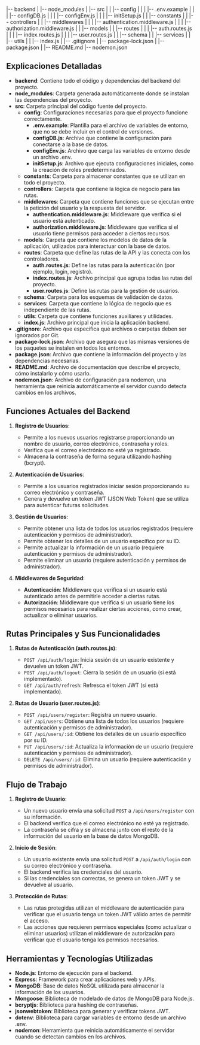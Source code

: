 |-- backend
| |-- node_modules
| |-- src
| | |-- config
| | | |-- .env.example
| | | |-- configDB.js
| | | |-- configEnv.js
| | | |-- initSetup.js
| | |-- constants
| | |-- controllers
| | |-- middlewares
| | | |-- authentication.middleware.js
| | | |-- authorization.middleware.js
| | |-- models
| | |-- routes
| | | |-- auth.routes.js
| | | |-- index.routes.js
| | | |-- user.routes.js
| | |-- schema
| | |-- services
| | |-- utils
| | |-- index.js
| |-- .gitignore
| |-- package-lock.json
| |-- package.json
| |-- README.md
|-- nodemon.json

## Explicaciones Detalladas

- **backend**: Contiene todo el código y dependencias del backend del proyecto.
- **node_modules**: Carpeta generada automáticamente donde se instalan las dependencias del proyecto.
- **src**: Carpeta principal del código fuente del proyecto.
  - **config**: Configuraciones necesarias para que el proyecto funcione correctamente.
    - **.env.example**: Plantilla para el archivo de variables de entorno, que no se debe incluir en el control de versiones.
    - **configDB.js**: Archivo que contiene la configuración para conectarse a la base de datos.
    - **configEnv.js**: Archivo que carga las variables de entorno desde un archivo .env.
    - **initSetup.js**: Archivo que ejecuta configuraciones iniciales, como la creación de roles predeterminados.
  - **constants**: Carpeta para almacenar constantes que se utilizan en todo el proyecto.
  - **controllers**: Carpeta que contiene la lógica de negocio para las rutas.
  - **middlewares**: Carpeta que contiene funciones que se ejecutan entre la petición del usuario y la respuesta del servidor.
    - **authentication.middleware.js**: Middleware que verifica si el usuario está autenticado.
    - **authorization.middleware.js**: Middleware que verifica si el usuario tiene permisos para acceder a ciertos recursos.
  - **models**: Carpeta que contiene los modelos de datos de la aplicación, utilizados para interactuar con la base de datos.
  - **routes**: Carpeta que define las rutas de la API y las conecta con los controladores.
    - **auth.routes.js**: Define las rutas para la autenticación (por ejemplo, login, registro).
    - **index.routes.js**: Archivo principal que agrupa todas las rutas del proyecto.
    - **user.routes.js**: Define las rutas para la gestión de usuarios.
  - **schema**: Carpeta para los esquemas de validación de datos.
  - **services**: Carpeta que contiene la lógica de negocio que es independiente de las rutas.
  - **utils**: Carpeta que contiene funciones auxiliares y utilidades.
  - **index.js**: Archivo principal que inicia la aplicación backend.
- **.gitignore**: Archivo que especifica qué archivos o carpetas deben ser ignorados por Git.
- **package-lock.json**: Archivo que asegura que las mismas versiones de los paquetes se instalen en todos los entornos.
- **package.json**: Archivo que contiene la información del proyecto y las dependencias necesarias.
- **README.md**: Archivo de documentación que describe el proyecto, cómo instalarlo y cómo usarlo.
- **nodemon.json**: Archivo de configuración para nodemon, una herramienta que reinicia automáticamente el servidor cuando detecta cambios en los archivos.

## Funciones Actuales del Backend

1. **Registro de Usuarios**:
   - Permite a los nuevos usuarios registrarse proporcionando un nombre de usuario, correo electrónico, contraseña y roles.
   - Verifica que el correo electrónico no esté ya registrado.
   - Almacena la contraseña de forma segura utilizando hashing (bcrypt).

2. **Autenticación de Usuarios**:
   - Permite a los usuarios registrados iniciar sesión proporcionando su correo electrónico y contraseña.
   - Genera y devuelve un token JWT (JSON Web Token) que se utiliza para autenticar futuras solicitudes.

3. **Gestión de Usuarios**:
   - Permite obtener una lista de todos los usuarios registrados (requiere autenticación y permisos de administrador).
   - Permite obtener los detalles de un usuario específico por su ID.
   - Permite actualizar la información de un usuario (requiere autenticación y permisos de administrador).
   - Permite eliminar un usuario (requiere autenticación y permisos de administrador).

4. **Middlewares de Seguridad**:
   - **Autenticación**: Middleware que verifica si un usuario está autenticado antes de permitirle acceder a ciertas rutas.
   - **Autorización**: Middleware que verifica si un usuario tiene los permisos necesarios para realizar ciertas acciones, como crear, actualizar o eliminar usuarios.

## Rutas Principales y Sus Funcionalidades

1. **Rutas de Autenticación (auth.routes.js)**:
   - `POST /api/auth/login`: Inicia sesión de un usuario existente y devuelve un token JWT.
   - `POST /api/auth/logout`: Cierra la sesión de un usuario (si está implementado).
   - `GET /api/auth/refresh`: Refresca el token JWT (si está implementado).

2. **Rutas de Usuario (user.routes.js)**:
   - `POST /api/users/register`: Registra un nuevo usuario.
   - `GET /api/users`: Obtiene una lista de todos los usuarios (requiere autenticación y permisos de administrador).
   - `GET /api/users/:id`: Obtiene los detalles de un usuario específico por su ID.
   - `PUT /api/users/:id`: Actualiza la información de un usuario (requiere autenticación y permisos de administrador).
   - `DELETE /api/users/:id`: Elimina un usuario (requiere autenticación y permisos de administrador).

## Flujo de Trabajo

1. **Registro de Usuario**:
   - Un nuevo usuario envía una solicitud `POST` a `/api/users/register` con su información.
   - El backend verifica que el correo electrónico no esté ya registrado.
   - La contraseña se cifra y se almacena junto con el resto de la información del usuario en la base de datos MongoDB.

2. **Inicio de Sesión**:
   - Un usuario existente envía una solicitud `POST` a `/api/auth/login` con su correo electrónico y contraseña.
   - El backend verifica las credenciales del usuario.
   - Si las credenciales son correctas, se genera un token JWT y se devuelve al usuario.

3. **Protección de Rutas**:
   - Las rutas protegidas utilizan el middleware de autenticación para verificar que el usuario tenga un token JWT válido antes de permitir el acceso.
   - Las acciones que requieren permisos especiales (como actualizar o eliminar usuarios) utilizan el middleware de autorización para verificar que el usuario tenga los permisos necesarios.

## Herramientas y Tecnologías Utilizadas

- **Node.js**: Entorno de ejecución para el backend.
- **Express**: Framework para crear aplicaciones web y APIs.
- **MongoDB**: Base de datos NoSQL utilizada para almacenar la información de los usuarios.
- **Mongoose**: Biblioteca de modelado de datos de MongoDB para Node.js.
- **bcryptjs**: Biblioteca para hashing de contraseñas.
- **jsonwebtoken**: Biblioteca para generar y verificar tokens JWT.
- **dotenv**: Biblioteca para cargar variables de entorno desde un archivo .env.
- **nodemon**: Herramienta que reinicia automáticamente el servidor cuando se detectan cambios en los archivos.

